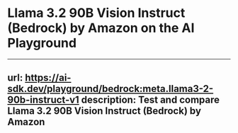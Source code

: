 # Llama 3.2 90B Vision Instruct (Bedrock) by Amazon on the AI Playground


---
url: https://ai-sdk.dev/playground/bedrock:meta.llama3-2-90b-instruct-v1
description: Test and compare Llama 3.2 90B Vision Instruct (Bedrock) by Amazon
---
